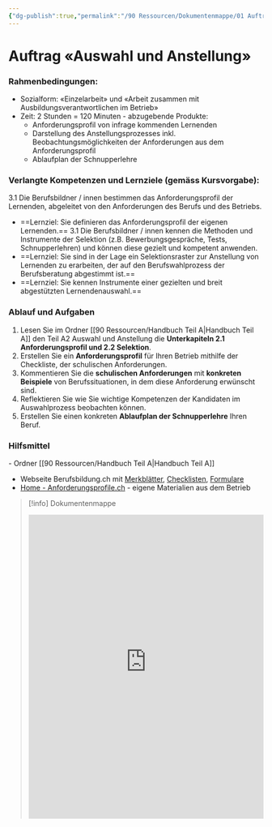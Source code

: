 ```yaml
---
{"dg-publish":true,"permalink":"/90 Ressourcen/Dokumentenmappe/01 Auftrag «Auswahl und Anstellung»/"}
---
```



# Auftrag «Auswahl und Anstellung»

### Rahmenbedingungen:

- Sozialform: «Einzelarbeit» und «Arbeit zusammen mit Ausbildungsverantwortlichen im Betrieb»
- Zeit: 2 Stunden = 120 Minuten
- abzugebende Produkte:
	- Anforderungsprofil von infrage kommenden Lernenden
	- Darstellung des Anstellungsprozesses inkl. Beobachtungsmöglichkeiten der Anforderungen aus dem Anforderungsprofil
	- Ablaufplan der Schnupperlehre

### Verlangte Kompetenzen und Lernziele (gemäss Kursvorgabe):

3.1 Die Berufsbildner / innen bestimmen das Anforderungsprofil der Lernenden, abgeleitet von den Anforderungen des Berufs und des Betriebs.
- ==Lernziel: Sie definieren das Anforderungsprofil der eigenen Lernenden.==
3.1 Die Berufsbildner / innen kennen die Methoden und Instrumente der Selektion (z.B. Bewerbungsgespräche, Tests, Schnupperlehren) und können diese gezielt und kompetent anwenden.
- ==Lernziel: Sie sind in der Lage ein Selektionsraster zur Anstellung von Lernenden zu erarbeiten, der auf den Berufswahlprozess der Berufsberatung abgestimmt ist.==
- ==Lernziel: Sie kennen Instrumente einer gezielten und breit abgestützten Lernendenauswahl.==

### Ablauf und Aufgaben

1. Lesen Sie im Ordner [[90 Ressourcen/Handbuch Teil A\|Handbuch Teil A]] den Teil A2 Auswahl und Anstellung die **Unterkapiteln 2.1 Anforderungsprofil und 2.2 Selektion**.
2. Erstellen Sie ein **Anforderungsprofil** für Ihren Betrieb mithilfe der Checkliste, der schulischen Anforderungen.
3. Kommentieren Sie die **schulischen Anforderungen** mit **konkreten Beispiele** von Berufssituationen, in dem diese Anforderung erwünscht sind.
4. Reflektieren Sie wie Sie wichtige Kompetenzen der Kandidaten im Auswahlprozess beobachten können.
5. Erstellen Sie einen konkreten **Ablaufplan der Schnupperlehre** Ihren Beruf.
### Hilfsmittel
- Ordner [[90 Ressourcen/Handbuch Teil A\|Handbuch Teil A]]
- Webseite Berufsbildung.ch mit [Merkblätter](https://www.berufsbildung.ch/de/search?type=document&media_langcode=de&document_type=ab2c1326-d649-423e-86ea-251238836841), [Checklisten](https://www.berufsbildung.ch/de/search?type=document&media_langcode=de&document_type=5e3a7084-baf0-4d94-95e2-51a896945098), [Formulare](https://www.berufsbildung.ch/de/search?type=document&media_langcode=de&document_type=09db9584-6cea-40ef-a627-579cd9382b7f)
- [Home - Anforderungsprofile.ch](https://www.anforderungsprofile.ch/)
- eigene Materialien aus dem Betrieb

>[!info] Dokumentenmappe
><iframe src="https://bbwch-my.sharepoint.com/personal/pietro_rossi_bbw_ch/_layouts/15/Doc.aspx?sourcedoc={09810e26-7716-4a05-bc0c-15bcb7d9c0c7}&amp;action=embedview&amp;wdStartOn=3" width="100%" height="600px" frameborder="0">Dies ist ein eingebettetes <a target="_blank" href="https://office.com">Microsoft Office</a>-Dokument, unterstützt von <a target="_blank" href="https://office.com/webapps">Office</a>.</iframe>
